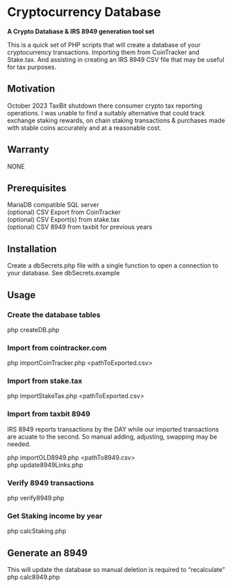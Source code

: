 ﻿# Cryptocurrency Database
**A Crypto Database & IRS 8949 generation tool set**

This is a quick set of PHP scripts that will create a database of your cryptocurrency transactions. Importing them from CoinTracker and Stake.tax. And assisting in creating an IRS 8949 CSV file that may be useful for tax purposes.

## Motivation
October 2023 TaxBit shutdown there consumer crypto tax reporting operations. I was unable to find a suitably alternative that could track exchange staking rewards, on chain staking transactions & purchases made with stable coins accurately and at a reasonable cost. 

## Warranty
NONE

## Prerequisites
MariaDB compatible SQL server <br />
(optional) CSV Export from CoinTracker <br />
(optional) CSV Export(s) from stake.tax <br />
(optional) CSV 8949 from taxbit for previous years 

## Installation
Create a dbSecrets.php file with a single function to open a connection to your database.
See dbSecrets.example 

## Usage

### Create the database tables
php createDB.php

### Import from cointracker.com
php importCoinTracker.php <pathToExported.csv>

### Import from stake.tax
php importStakeTax.php <pathToExported.csv>

### Import from taxbit 8949
IRS 8949 reports transactions by the DAY while our imported transactions are acuate to the second. So manual adding, adjusting, swapping may be needed. 

php importOLD8949.php <pathTo8949.csv> <br />
php update8949Links.php

### Verify 8949 transactions
php verify8949.php

### Get Staking income by year
php calcStaking.php <year>

## Generate an 8949
This will update the database so manual deletion is required to “recalculate”
php calc8949.php <year>
